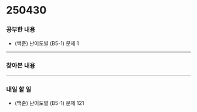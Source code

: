 # 250430

### 공부한 내용

- (백준) 난이도별 (B5-1) 문제 1

---

### 찾아본 내용

---

### 내일 할 일

- (백준) 난이도별 (B5-1) 문제 121
